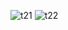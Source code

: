 ![t21](https://github.com/user-attachments/assets/e934b7af-b174-42b2-83c1-dd6a55d9c68b)
![t22](https://github.com/user-attachments/assets/c22f5aa8-dd61-4363-a0d9-55a3edb267b8)
